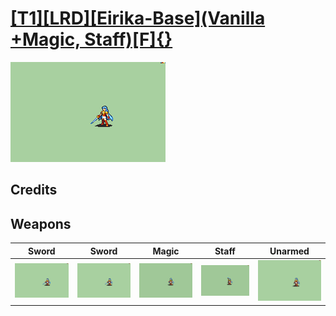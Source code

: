 # [\[T1\]\[LRD\]\[Eirika-Base\]\(Vanilla +Magic, Staff\)\[F\]{}](./)

<img src="./1.%20Sword/Sword_000.png" alt="[T1][LRD][Eirika-Base](Vanilla +Magic, Staff)[F]{} standing" />

## Credits



## Weapons


|Sword |Sword |Magic |Staff |Unarmed |
|  :---: | :---: | :---: | :---: | :---: |
| <img alt="Sword animation" src="./1.%20Sword/Sword.gif" /> | <img alt="Sword animation" src="./1.%20Sword%20(Backflip)%20%7BSamirPlayz%7D/Sword.gif" /> | <img alt="Magic animation" src="./6.%20Magic%20%7BLisanda_Brave%7D/Magic.gif" /> | <img alt="Staff animation" src="./7.%20Staff%20%7BLisanda_Brave%7D/Staff.gif" /> | <img alt="Unarmed animation" src="./8.%20Unarmed/Unarmed.gif" /> |
